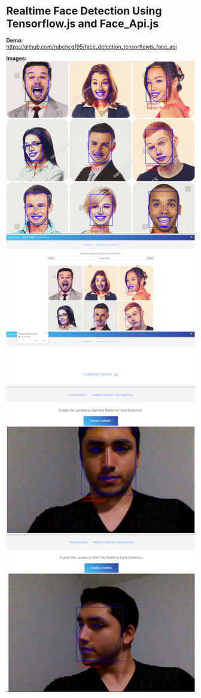 # Realtime Face Detection Using Tensorflow.js and Face_Api.js

**Demo:**
https://github.com/rubencg195/face_detection_tensorflowjs_face_api

**Images:**
![face](./face.png)
![face](./face1.png)
![face](./face2.png)
![face](./face3.png)
![face](./face4.png)
